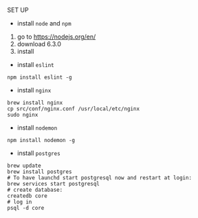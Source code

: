 SET UP

* install `node` and `npm`

 1. go to https://nodejs.org/en/
 1. download 6.3.0
 1. install


* install `eslint`

 ```
 npm install eslint -g
 ```

* install `nginx`

 ```
 brew install nginx
 cp src/conf/nginx.conf /usr/local/etc/nginx
 sudo nginx
 ```

* install `nodemon`

 ```
 npm install nodemon -g
 ```

* install `postgres`

 ```
 brew update
 brew install postgres
 # To have launchd start postgresql now and restart at login:
 brew services start postgresql
 # create database:
 createdb core
 # log in
 psql -d core
 ```

